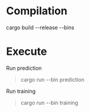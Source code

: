 # Compilation
cargo build --release --bins

# Execute

Run prediction
> cargo run --bin prediction

Run training
> cargo run --bin training
